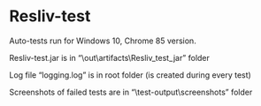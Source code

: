 Resliv-test
===========

Auto-tests run for Windows 10, Chrome 85 version.

Resliv-test.jar is in “\\out\\artifacts\\Resliv_test_jar” folder

Log file “logging.log” is in root folder (is created during every test)

Screenshots of failed tests are in “\\test-output\\screenshots” folder
